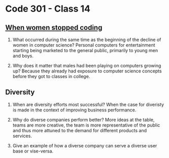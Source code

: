 # Code 301 - Class 14

## [When women stopped coding](https://www.npr.org/sections/money/2014/10/21/357629765/when-women-stopped-coding)

1. What occurred during the same time as the beginning of the decline of women in computer science?
Personal computers for entertainment starting being marketed to the general public, primarily to young men and boys.

2. Why does it matter that males had been playing on computers growing up?
Because they already had exposure to computer science concepts before they got to classes in college.

## Diversity

1. When are diversity efforts most successful?
When the case for diveristy is made in the context of improving business performance.

2. Why do diverse companies perform better?
More ideas at the table, teams are more creative, the team is more representative of the public and thus more attuned to the demand for different products and services.

3. Give an example of how a diverse company can serve a diverse user base or vise-versa.

